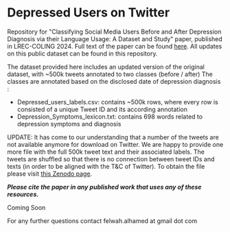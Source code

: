 # Depressed Users on Twitter

Repository for "Classifying Social Media Users Before and After Depression Diagnosis via their Language Usage: A Dataset and Study" paper, published in LREC-COLING 2024. Full text of the paper can be found [here](). All updates on this public dataset can be found in this repository.

The dataset provided here includes an updated version of the original dataset, with ~500k tweets annotated to two classes (before / after) The classes are annotated based on the disclosed date of depression diagnosis : 
* Depressed_users_labels.csv: contains ~500k rows, where every row is consisted of a unique Tweet ID and its according annotation
* Depression_Symptoms_lexicon.txt: contains 698 words related to depression symptoms and diagnosis

UPDATE: 
It has come to our understanding that a number of the tweets are not available anymore for download on Twitter. We are happy to provide one more file with the full 500k tweet text and their associated labels. The tweets are shuffled so that there is no connection between tweet IDs and texts (in order to be aligned with the T&C of Twitter). To obtain the file please visit [this Zenodo page]().

_**Please cite the paper in any published work that uses any of these resources.**_

Coming Soon

For any further questions contact felwah.alhamed at gmail dot com
